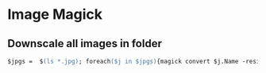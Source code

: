# Image Magick


## Downscale all images in folder

```ps
$jpgs =  $(ls *.jpg); foreach($j in $jpgs){magick convert $j.Name -resize 512x512 $j.Name}
```
